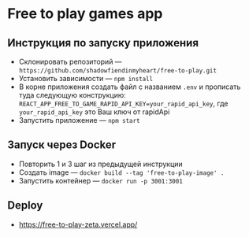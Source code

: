 # Free to play games app
  
## Инструкция по запуску приложения
- Склонировать репозиторий — ```https://github.com/shadowfiendinmyheart/free-to-play.git```
- Установить зависимости — ```npm install```
- В корне приложения создать файл с названием ```.env``` и прописать туда следующую конструкцию: ```REACT_APP_FREE_TO_GAME_RAPID_API_KEY=your_rapid_api_key```, где ```your_rapid_api_key``` это Ваш ключ от rapidApi
- Запустить приложение — ```npm start```
  
## Запуск через Docker
- Повторить 1 и 3 шаг из предыдущей инструкции
- Создать image — ```docker build --tag 'free-to-play-image' .```
- Запустить контейнер — ```docker run -p 3001:3001```
  
## Deploy
- https://free-to-play-zeta.vercel.app/
